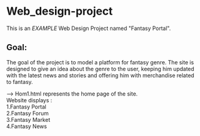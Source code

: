 # Web_design-project
This is an *EXAMPLE* Web Design Project named "Fantasy Portal".  
## Goal:  
The goal of the project is to model a platform for fantasy genre. The site is designed to give an idea about the genre to the user, keeping him updated with the latest news and stories and offering him with merchandise related to fantasy.  
  

--> Hom1.html represents the home page of the site.  
Website displays :  
1.Fantasy Portal  
2.Fantasy Forum  
3.Fantasy Market  
4.Fantasy News  
